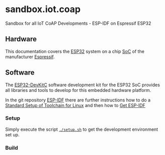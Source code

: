 # sandbox.iot.coap
Sandbox for all IoT CoAP Developments - ESP-IDF on Espressif ESP32

## Hardware

This documentation covers the [ESP32](
https://www.espressif.com/en/products/hardware/esp32/overview)
system on a chip [SoC](https://en.wikipedia.org/wiki/System_on_a_chip)
of the manufacturer [Espressif](https://www.espressif.com/).

## Software

The [ESP32-DevKitC](
https://www.espressif.com/en/products/hardware/esp32-devkitc/overview)
software development kit for the ESP32 SoC provides all libraries and tools
to develop for this embedded hardware platform.

In the git repository [ESP-IDF](https://github.com/espressif/esp-idf)
there are further instructions how to do a
[Standard Setup of Toolchain for Linux](
https://esp-idf.readthedocs.io/en/latest/get-started/linux-setup.html)
and then how to [Get ESP-IDF](
https://esp-idf.readthedocs.io/en/latest/get-started/index.html#get-started-get-esp-idf)

### Setup

Simply execute the script [`./setup.sh`](./setup.sh)
to get the development environment set up.

### Build

